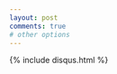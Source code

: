 ```yaml
---
layout: post
comments: true
# other options
---
```

<!--
{% if page.comments %} • <a href="https://{{ site.url }}{{ page.url }}#disqus_thread">0 Comments</a>{% endif %} 
-->
<div class="blogpost">
{% include disqus.html %}
</div>
